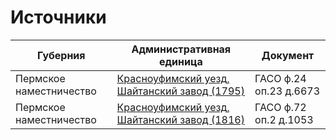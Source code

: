 # Источники

| **Губерния**            | **Административная единица**                                                        | **Документ**           |
| ----------------------- | ----------------------------------------------------------------------------------- | ---------------------- |
| Пермское наместничество | [Красноуфимский уезд, Шайтанский завод (1795)](/Источники/ГАСО/24_23_6673.md)       | ГАСО ф.24 оп.23 д.6673 |
| Пермское наместничество | [Красноуфимский уезд, Шайтанский завод (1816)](/Источники/ГАСО/72_2_1053.md)        | ГАСО ф.72 оп.2 д.1053  |
